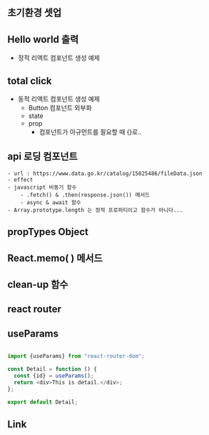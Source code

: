 ## 초기환경 셋업

## Hello world 출력
- 정적 리액트 컴포넌트 생성 예제

## total click 
- 동적 리액트 컴포넌트 생성 예제
    - Button 컴포넌트 외부화
    - state
    - prop
        - 컴포넌트가 아규먼트를 필요할 때 {}로..

## api 로딩 컴포넌트
    - url : https://www.data.go.kr/catalog/15025486/fileData.json
    - effect
    - javascript 비동기 함수
        - .fetch() & .then(response.json()) 메서드
        - async & await 함수
    - Array.prototype.length 는 정적 프로퍼티이고 함수가 아니다...

## propTypes Object

## React.memo( ) 메서드

## clean-up 함수

## react router

## useParams
```javascript // Detail.jsx

import {useParams} from "react-router-dom";

const Detail = function () {
  const {id} = useParams();  
  return <div>This is detail.</div>;
};

export default Detail;

```

## Link 